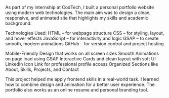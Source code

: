 As part of my internship at CodTech, I built a personal portfolio website using modern web technologies.
The main aim was to design a clean, responsive, and animated site that highlights my skills and academic background.

Technologies Used:
HTML – for webpage structure
CSS – for styling, layout, and hover effects
JavaScript – for interactivity and logic
GSAP – to create smooth, modern animations
GitHub – for version control and project hosting

Mobile-Friendly Design that works on all screen sizes
Smooth Animations on page load using GSAP
Interactive Cards and clean layout with soft UI
LinkedIn Icon Link for professional profile access
Organized Sections like About, Skills, Projects, and Contact

This project helped me apply frontend skills in a real-world task. I learned how to combine design and animation for a better user experience.
The portfolio also works as an online resume and personal branding tool.
